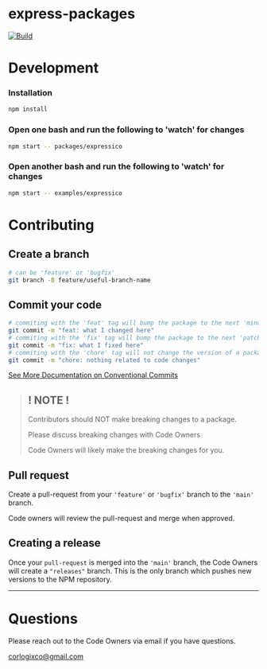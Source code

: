 # express-packages
[![Build](https://github.com/corlogix/express-packages/actions/workflows/build.yml/badge.svg?branch=main)](https://github.com/corlogix/express-packages/actions/workflows/build.yml)

# Development

### Installation
```bash
npm install
```

### Open one bash and run the following to 'watch' for changes
```bash
npm start -- packages/expressico
```

### Open another bash and run the following to 'watch' for changes
```bash
npm start -- examples/expressico
```

# Contributing

## Create a branch
```bash
# can be 'feature' or 'bugfix'
git branch -B feature/useful-branch-name
```
## Commit your code
```bash
# commiting with the 'feat' tag will bump the package to the next 'minor' version 
git commit -m "feat: what I changed here"
# commiting with the 'fix' tag will bump the package to the next 'patch' version 
git commit -m "fix: what I fixed here"
# commiting with the 'chore' tag will not change the version of a package 
git commit -m "chore: nothing related to code changes"
```

[See More Documentation on Conventional Commits](https://www.conventionalcommits.org/en/v1.0.0-beta.4/)

> ## ! NOTE ! 
> Contributors should NOT make breaking changes to a package.
> 
> Please discuss breaking changes with Code Owners
>
> Code Owners will likely make the breaking changes for you.
>

## Pull request
Create a pull-request from your `'feature'` or `'bugfix'` branch to the `'main'` branch.

Code owners will review the pull-request and merge when approved.

## Creating a release

Once your `pull-request` is merged into the `'main'` branch, the Code Owners will create a `"releases"` branch. This is the only branch which pushes new versions to the NPM repository.
_____
# Questions

Please reach out to the Code Owners via email if you have questions.

[corlogixco@gmail.com](mailto:corlogixco@gmail.com)